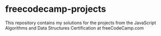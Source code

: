 # freecodecamp-projects
This repository contains my solutions for the projects from the JavaScript Algorithms and Data Structures Certification at freeCodeCamp.com
